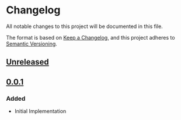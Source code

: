 # Changelog

All notable changes to this project will be documented in this file.

The format is based on [Keep a Changelog](https://keepachangelog.com/en/1.0.0/),
and this project adheres to [Semantic Versioning](https://semver.org/spec/v2.0.0.html).

## [Unreleased]

## [0.0.1]

### Added

- Initial Implementation

<!-- markdown-link-check-disable -->

[unreleased]: https://github.com/mineiros-io/terraform-google-compute-address/compare/v0.0.1...HEAD
[0.0.1]: https://github.com/mineiros-io/terraform-google-compute-address/releases/tag/v0.0.1

<!-- markdown-link-check-disabled -->
